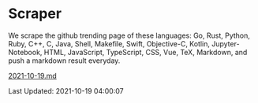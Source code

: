 # Scraper

We scrape the github trending page of these languages: Go, Rust, Python, Ruby, C++, C, Java, Shell, Makefile, Swift, Objective-C, Kotlin, Jupyter-Notebook, HTML, JavaScript, TypeScript, CSS, Vue, TeX, Markdown, and push a markdown result everyday.

[2021-10-19.md](https://github.com/yangwenmai/github-trending-backup/blob/master/2021-10-19.md)

Last Updated: 2021-10-19 04:00:07